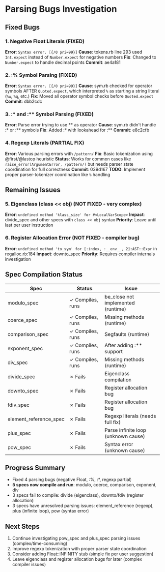 # Parsing Bugs Investigation

## Fixed Bugs

### 1. Negative Float Literals (FIXED)
**Error**: `Syntax error. [{/0 pri=99}]`
**Cause**: tokens.rb line 293 used `Int.expect` instead of `Number.expect` for negative numbers
**Fix**: Changed to `Number.expect` to handle decimal points
**Commit**: ae4a181

### 2. :% Symbol Parsing (FIXED)
**Error**: `Syntax error. [{/0 pri=99}]`
**Cause**: sym.rb checked for operator symbols AFTER `Quoted.expect`, which interpreted `%` as starting a string literal (`%w`, `%q`, etc.)
**Fix**: Moved all operator symbol checks before `Quoted.expect`
**Commit**: dbb2cdc

### 3. :* and :** Symbol Parsing (FIXED)
**Error**: Parse error trying to use ** as operator
**Cause**: sym.rb didn't handle :* or :** symbols
**Fix**: Added :* with lookahead for :**
**Commit**: e8c2cfb

### 4. Regexp Literals (PARTIAL FIX)
**Error**: Various parsing errors with `/pattern/`
**Fix**: Basic tokenization using @first/@lastop heuristic
**Status**: Works for common cases like `raise_error(ArgumentError, /pattern/)` but needs parser state coordination for full correctness
**Commit**: 039d167
**TODO**: Implement proper parser-tokenizer coordination like `%` handling

## Remaining Issues

### 5. Eigenclass (class << obj) (NOT FIXED - very complex)
**Error**: `undefined method 'klass_size' for #<LocalVarScope>`
**Impact**: divide_spec and other specs with `class << obj` syntax
**Priority**: Leave until last per user instruction

### 6. Register Allocation Error (NOT FIXED - compiler bug)
**Error**: `undefined method 'to_sym' for [:index, :__env__, 2]:AST::Expr` in regalloc.rb:184
**Impact**: downto_spec
**Priority**: Requires compiler internals investigation

## Spec Compilation Status

| Spec | Status | Issue |
|------|--------|-------|
| modulo_spec | ✓ Compiles, runs | be_close not implemented (runtime) |
| coerce_spec | ✓ Compiles, runs | Missing methods (runtime) |
| comparison_spec | ✓ Compiles, runs | Segfaults (runtime) |
| exponent_spec | ✓ Compiles, runs | After adding :** support |
| div_spec | ✓ Compiles, runs | Missing methods (runtime) |
| divide_spec | ✗ Fails | Eigenclass compilation |
| downto_spec | ✗ Fails | Register allocation bug |
| fdiv_spec | ✗ Fails | Register allocation bug |
| element_reference_spec | ✗ Fails | Regexp literals (needs full fix) |
| plus_spec | ✗ Fails | Parse infinite loop (unknown cause) |
| pow_spec | ✗ Fails | Syntax error (unknown cause) |

## Progress Summary
- Fixed 4 parsing bugs (negative Float, :%, :*, regexp partial)
- **5 specs now compile and run**: modulo, coerce, comparison, exponent, div
- 3 specs fail to compile: divide (eigenclass), downto/fdiv (register allocation)
- 3 specs have unresolved parsing issues: element_reference (regexp), plus (infinite loop), pow (syntax error)

## Next Steps
1. Continue investigating pow_spec and plus_spec parsing issues (complex/time-consuming)
2. Improve regexp tokenization with proper parser state coordination
3. Consider adding Float::INFINITY stub (simple fix per user suggestion)
4. Leave eigenclass and register allocation bugs for later (complex compiler issues)
